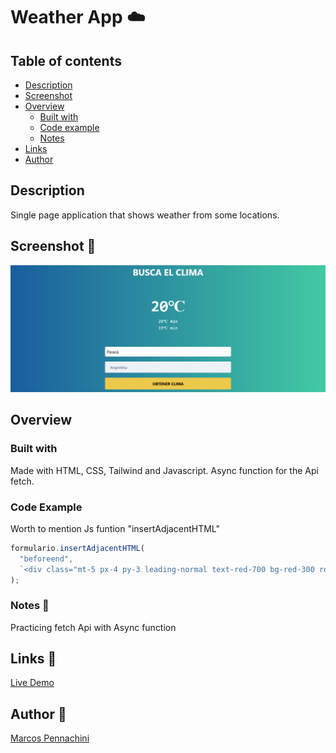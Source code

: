 # Weather App ☁️

## Table of contents

- [Description](#description)
- [Screenshot](#screenshot)
- [Overview](#overview)
  - [Built with](#built-with)
  - [Code example](#code-example)
  - [Notes](#notes)
- [Links](#links)
- [Author](#author)

## Description

Single page application that shows weather from some locations.

## Screenshot 📸

![Screenshot](./screenshot.png)

## Overview

### Built with

Made with HTML, CSS, Tailwind and Javascript.
Async function for the Api fetch.

### Code Example

Worth to mention Js funtion "insertAdjacentHTML"

```js
formulario.insertAdjacentHTML(
  "beforeend",
  `<div class="mt-5 px-4 py-3 leading-normal text-red-700 bg-red-300 rounded-lg" role="alert"><p class="font-bold">${message}</p></div>`
);
```

### Notes 📝

Practicing fetch Api with Async function

## Links 🔗

[Live Demo](https://obtener-clima-fetch-api.vercel.app)

## Author 🧔

[Marcos Pennachini](https://www.linkedin.com/in/marcos-pennachini-b39898123/)

